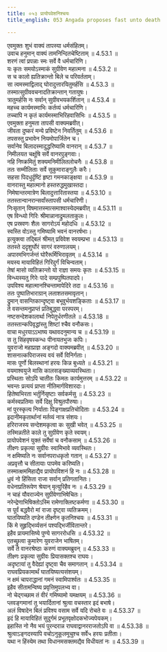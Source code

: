 ```yaml
---
title: ०५३ प्रायोपवेशनिश्चयः
title_english: 053 Angada proposes fast unto death

---
```

<div class="audioEmbed"  caption="श्रीराम-हरिसीताराममूर्ति-घनपाठिभ्यां वचनम्" src="https://archive.org/download/Ramayana-recitation-Sriram-harisItArAmamUrti-Ghanapaati-v2/Kanda_4/Kanda_4_KSK-053-Prayo_Upavesha_Nishchayaha.mp3"></div>

  
एवमुक्तः शुभं वाक्यं तापस्या धर्मसंहितम्।  
उवाच हनुमान् वाक्यं तामनिन्दितचेष्टिताम् ॥ 4.53.1 ॥   
शरणं त्वां प्रपन्नाः स्मः सर्वे वै धर्मचारिणि।  
यः कृतः समयोऽस्माकं सुग्रीवेण महात्मना ॥ 4.53.2 ॥   
स च कालो ह्यतिक्रान्तो बिले च परिवर्तताम्।  
सा त्वमस्माद्विलाद् घोरादुत्तारयितुमर्हसि ॥ 4.53.3 ॥   
तस्मात्सुग्रीववचनादतिक्रान्तान् गतायुषः।  
त्रातुमर्हसि नः सर्वान् सुग्रीवभयकर्शितान् ॥ 4.53.4 ॥   
महच्च कार्यमस्माभिः कर्तव्यं धर्मचारिणि।  
तच्चापि न कृतं कार्यमस्माभिरिहवासिभिः ॥ 4.53.5 ॥   
एवमुक्ता हनुमता तापसी वाक्यमब्रवीत्।  
जीवता दुष्करं मन्ये प्रविष्टेन निवर्तितुम् ॥ 4.53.6 ॥   
तपसस्तु प्रभावेन नियमोपार्जितेन च।  
सर्वानेव बिलादस्मादुद्धरिष्यामि वानरान् ॥ 4.53.7 ॥   
निमीलयत चक्षूंषि सर्वे वानरपुङ्गवाः।  
नहि निष्क्रमितुं शक्यमनिमीलितलोचनैः ॥ 4.53.8 ॥   
ततः सम्मीलिताः सर्वे सुकुमाराङ्गुलैः करैः।  
सहसा पिदधुर्दृष्टिं हृष्टा गमनकाङ्क्षया ॥ 4.53.9 ॥   
वानरास्तु महात्मानो हस्तरुद्धमुखास्तदा।  
निमेषान्तरमात्रेण बिलादुत्तारितास्तया ॥ 4.53.10 ॥   
ततस्तान्वानरान्सर्वांस्तापसी धर्मचारिणी।  
निःसृतान् विषमात्तस्मात्समाश्वास्येदमब्रवीत् ॥ 4.53.11 ॥   
एष विन्ध्यो गिरिः श्रीमान्नानाद्रुमलताकुलः।  
एष प्रस्रवणः शैलः सागरोऽयं महोदधिः ॥ 4.53.12 ॥   
स्वस्ति वोऽस्तु गमिष्यामि भवनं वानरर्षभाः।  
इत्युक्त्वा तद्बिलं श्रीमत् प्रविवेश स्वयम्प्रभा ॥ 4.53.13 ॥   
ततस्ते ददृशुर्घोरं सागरं वरुणालयम्।  
अपारमभिगर्जन्तं घोरैरूर्मिभिरावृतम् ॥ 4.53.14 ॥   
मयस्य मायाविहितं गिरिदुर्गं विचिन्वताम्।  
तेषां मासो व्यतिक्रान्तो यो राज्ञा समयः कृतः ॥ 4.53.15 ॥   
विन्ध्यस्यतु गिरेः पादे सम्प्रपुष्पितपादपे।  
उपविश्य महात्मानश्चिन्तामापेदिरे तदा ॥ 4.53.16 ॥   
ततः पुष्पातिभाराग्रान् लताशतसमावृतान्।  
द्रुमान् वासन्तिकान्दृष्ट्वा बभूवुर्भयशङ्किताः ॥ 4.53.17 ॥   
ते वसन्तमनुप्राप्तं प्रतिबुद्ध्वा परस्परम्।  
नष्टसन्देशकालार्था निपेतुर्धरणीतले ॥ 4.53.18 ॥   
ततस्तान्कपिवृद्धांस्तु शिष्टां श्चैव वनौकसः।  
वाचा मधुरयाऽऽभाष्य यथावदनुमान्य च ॥ 4.53.19 ॥   
स तु सिंहवृषस्कन्धः पीनायतभुजः कपिः।  
युवराजो महाप्राज्ञ अङ्गदो वाक्यमब्रवीत् ॥ 4.53.20 ॥   
शासनात्कपिराजस्य वयं सर्वे विनिर्गताः।  
मासः पूर्णो बिलस्थानां हरयः किन्न बुध्यते ॥ 4.53.21 ॥   
वयमाश्वयुजे मासि कालसङ्ख्याव्यवस्थिताः।  
प्रस्थिताः सोऽपि चातीतः किमतः कार्यमुत्तरम् ॥ 4.53.22 ॥   
भवन्तः प्रत्ययं प्राप्ता नीतिमार्गविशारदाः।  
हितेष्वभिरता भर्तुर्निसृष्टाः सर्वकर्मसु ॥ 4.53.23 ॥   
कर्मस्वप्रतिमाः सर्वे दिक्षु विश्रुतपौरुषाः।  
मां पुरस्कृत्य निर्याताः पिङ्गाक्षप्रतिचोदिताः ॥ 4.53.24 ॥   
इदानीमकृतार्थानां मर्तव्यं नात्र संशयः।  
हरिराजस्य सन्देशमकृत्वा कः सुखी भवेत् ॥ 4.53.25 ॥   
तस्मिन्नतीते काले तु सुग्रीवेण कृते स्वयम्।  
प्रायोपवेशनं युक्तं सर्वेषां च वनौकसाम् ॥ 4.53.26 ॥   
तीक्ष्णः प्रकृत्या सुग्रीवः स्वामिभावे व्यवस्थितः।  
न क्षमिष्यति नः सर्वानपराधकृतो गतान् ॥ 4.53.27 ॥   
अप्रवृत्तौ च सीतायाः पापमेव करिष्यति।  
तस्मात्क्षममिहाद्यैव प्रायोपविशनं हि नः ॥ 4.53.28 ॥   
ध्रुवं नो हिंसिता राजा सर्वान् प्रतिगतानितः।  
वधेनाप्रतिरूपेण श्रेयान् मृत्युरिहैव नः ॥ 4.53.29 ॥   
न चाहं यौवराज्येन सुग्रीवेणाभिषेचितः।  
नरेन्द्रेणाभिषिक्तोऽस्मि रामेणाक्लिष्टकर्मणा ॥ 4.53.30 ॥   
स पूर्वं बद्धवैरो मां राजा दृष्ट्वा व्यतिक्रमम्।  
घातयिष्यति दण्डेन तीक्ष्णेन कृतनिश्चयः ॥ 4.53.31 ॥   
किं मे सुहृद्भिर्व्यसनं पश्यद्भिर्जीवितान्तरे।  
इहैव प्रायमासिष्ये पुण्ये सागररोधसि ॥ 4.53.32 ॥   
एतच्छ्रुत्वा कुमारेण युवराजेन भाषितम्।  
सर्वे ते वानरश्रेष्ठाः करुणं वाक्यमब्रुवन् ॥ 4.53.33 ॥   
तीक्ष्णः प्रकृत्या सुग्रीवः प्रियासक्तश्च राघवः।  
अदृष्टायां तु वैदेह्यां दृष्ट्वा चैव समागतान् ॥ 4.53.34 ॥   
राघवप्रियकामार्थं घातयिष्यत्यसंशयम्।  
न क्षमं चापराद्धानां गमनं स्वामिपार्श्वतः ॥ 4.53.35 ॥   
इहैव सीतामन्विष्य प्रवृत्तिमुपलभ्य वा।  
नो चेद्गच्छाम तं वीरं गमिष्यामो यमक्षयम् ॥ 4.53.36 ॥   
प्लवङ्गमानां तु भयार्दितानां श्रुत्वा वचस्तार इदं बभाषे।  
अलं विषादेन बिलं प्रविश्य वसाम सर्वे यदि रोचते वः ॥ 4.53.37 ॥   
इदं हि मायाविहितं सुदुर्गमं प्रभूतवृक्षोदकभोज्यपेयकम्।  
इहास्ति नो नैव भयं पुरन्दरान्न राघवाद्वानरराजतोऽपि वा ॥ 4.53.38 ॥   
श्रुत्वाऽङ्गदस्यापि वचोऽनुकूलमूचुश्च सर्वे५ हरयः प्रतीताः।  
यथा न हिंस्येम तथा विधानमसक्तमद्यैव विधीयतां नः ॥ 4.53.39 ॥   